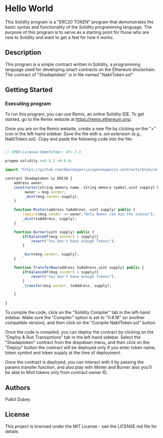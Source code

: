 # Hello World

This Solidity program is a "ERC20 TOKEN" program that demonstrates the basic syntax and functionality of the Solidity programming language. The purpose of this program is to serve as a starting point for those who are new to Solidity and want to get a feel for how it works.

## Description

This program is a simple contract written in Solidity, a programming language used for developing smart contracts on the Ethereum blockchain. The contract of "Shadaptoken" is in file named "NakliToken.sol"


## Getting Started

### Executing program

To run this program, you can use Remix, an online Solidity IDE. To get started, go to the Remix website at https://remix.ethereum.org/.

Once you are on the Remix website, create a new file by clicking on the "+" icon in the left-hand sidebar. Save the file with a .sol extension (e.g., NakliToken.sol). Copy and paste the following code into the file:

```javascript

// SPDX-License-Identifier: GPL-3.0

pragma solidity >=0.8.2 <0.9.0;

import "https://github.com/OpenZeppelin/openzeppelin-contracts/blob/v4.0.0/contracts/token/ERC20/ERC20.sol";

contract Shadaptoken is ERC20 {
    address owner;
    constructor(string memory name, string memory symbol,uint supply) ERC20(name, symbol) {
         owner = msg.sender;
         _mint(msg.sender,supply);
    }

    function Minter(address toAddress, uint supply) public {
        require(msg.sender == owner,"Only Owner can min the tokesn");
        _mint(toAddress, supply);
    }

    function Burner(uint supply) public {
        if(balanceOf(msg.sender) < supply){
            revert("You Don't have enough Tokens");
        }

        _burn(msg.sender, supply);
    }

    function TransferNow(address toAddress,uint supply) public {
        if(balanceOf(msg.sender) < supply){
            revert("You Don't have enough Tokens");
        }
        _transfer(msg.sender, toAddress, supply);

    }

}

```

To compile the code, click on the "Solidity Compiler" tab in the left-hand sidebar. Make sure the "Compiler" option is set to "0.8.18" (or another compatible version), and then click on the "Compile NakliToken.sol" button.

Once the code is compiled, you can deploy the contract by clicking on the "Deploy & Run Transactions" tab in the left-hand sidebar. Select the "Shadaptoken" contract from the dropdown menu, and then click on the "Deploy" button the contract will be deployed only if you enter token name, token symbol and token supply at the time of deployment.

Once the contract is deployed, you can interact with it by passing the params transfer function, and also play with Minter and Burner also you'll be able to Mint tokens only from contract owner ID.

## Authors

Pulkit Dubey 

## License

This project is licensed under the MIT License - see the LICENSE.md file for details
